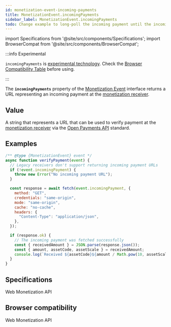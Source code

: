 ```yaml
---
id: monetization-event-incoming-payments
title: MonetizationEvent.incomingPayments
sidebar_label: MonetizationEvent.incomingPayments
todo: Change example to long-poll the incoming payment until the incoming amount matches the received amount
---
```


import Specifications from '@site/src/components/Specifications';
import BrowserCompat from '@site/src/components/BrowserCompat';

:::info Experimental

`incomingPayments` is [experimental technology](https://developer.mozilla.org/en-US/docs/MDN/Guidelines/Conventions_definitions#experimental). Check the [Browser Compatibility Table](#browser-compatibility) before using.

:::

The **`incomingPayments`** property of the [Monetization Event](monetization-event.md) interface returns a URL representing an incoming payment at the [monetization receiver](glossary.md#web-monetization-receiver).

## Value

A string that represents a URL that can be used to verify payment at the [monetization receiver](glossary.md#web-monetization-receiver) via the [Open Payments API](https://docs.openpayments.guide/reference/get-incoming-payment) standard.

## Examples

```javascript
/** @type {MonetizationEvent} event */
async function verifyPayment(event) {
  // Legacy receivers don't support returning incoming payment URLs
  if (!event.incomingPayment) {
    throw new Error("No incoming payment URL");
  }

  const response = await fetch(event.incomingPayment, {
    method: "GET",
    credentials: "same-origin",
    mode: "same-origin",
    cache: "no-cache",
    headers: {
      "Content-Type": "application/json",
    },
  });

  if (response.ok) {
    // The incoming payment was fetched successfully
    const { receivedAmount } = JSON.parse(response.json());
    const { amount, assetCode, assetScale } = receivedAmount;
    console.log(`Received ${assetCode}${amount / Math.pow(10, assetScale)}.`);
  }
}
```

## Specifications

<Specifications link="verifying-a-payment">Web Monetization API</Specifications>

## Browser compatibility

<BrowserCompat data="receipt.json">Web Monetization API</BrowserCompat>
